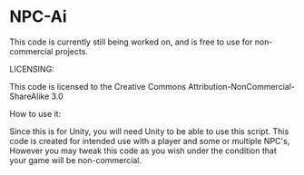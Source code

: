 # NPC-Ai
This code is currently still being worked on, and is free to use for non-commercial projects.

LICENSING:
	
This code is licensed to the Creative Commons Attribution-NonCommercial-ShareAlike 3.0

How to use it:

Since this is for Unity, you will need Unity to be able to use this script.
This code is created for intended use with a player and some or multiple NPC's,
However you may tweak this code as you wish under the condition that your game
will be non-commercial.
